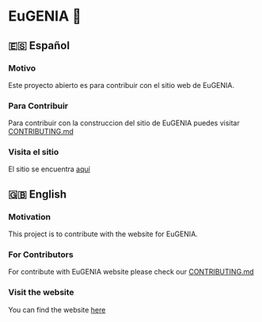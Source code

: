 # EuGENIA :revolving_hearts:

## :es: Español

### Motivo
Este proyecto abierto es para contribuir con el sitio web de EuGENIA. 

### Para Contribuir

Para contribuir con la construccion del sitio de EuGENIA puedes visitar [CONTRIBUTING.md](https://github.com/mbfassnacht/eugenia/blob/main/CONTRIBUTING.md)

### Visita el sitio

El sitio se encuentra [aquí](https://eugesosgenia.com/)

## :uk: English

### Motivation
This project is to contribute with the website for EuGENIA. 

### For Contributors

For contribute with EuGENIA website please check our [CONTRIBUTING.md](https://github.com/mbfassnacht/eugenia/blob/main/CONTRIBUTING.md)

### Visit the website
You can find the website [here](https://eugesosgenia.com/)
